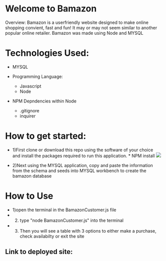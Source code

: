 # Welcome to Bamazon

Overview:
Bamazon is a userfriendly website designed to make online shopping convient, fast and fun! It may or may not seem similar to another popular online retailer. Bamazon was made using Node and MYSQL

# Technologies Used:
 * MYSQL
* Programming Language:
    * Javascript
    * Node 

* NPM Depndencies within Node
    * .gitignore
    * inquirer

# How to get started:

* 1)First clone or download this repo using the software of your choice and install the packages required to run this application. 
        * NPM install 
![](images/Spotify-this-song.png)

* 2)Next using the MYSQL application, copy and paste the information from the schema and seeds into MYSQL workbench to create the bamazon database 

# How to Use
* 1)open the terminal in the BamazonCustomer.js file 
* 2) type "node BamazonCustomer.js" into the terminal
* 3) Then you will see a table with 3 options to either make a purchase, check availabilty or exit the site

## Link to deployed site: